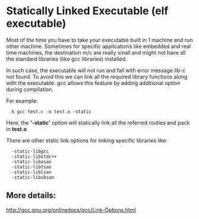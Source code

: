 Statically Linked Executable (elf executable)
=============================================
Most of the time you have to take your executable built in 1 machine and run other machine. 
Sometimes for specific applications like embedded and real time machines, 
the destination m/c are really small and might not have all the standard libraries (like gcc libraries) installed. 

In such case, the executable will not run and fail with error message lib-c not found.
To avoid this we can link all the required library functions along with the executable. 
gcc allows this feature by adding additional option during compilation.

For example:

      $ gcc test.c -o test.o -static

Here, the **'-static'** option will statically link all the referred routies and pack in **test.o**


There are other static link options for linking specific libraries like:

      -static-libgcc
      -static-libstdc++
      -static-libasan
      -static-libtsan
      -static-liblsan
      -static-libubsan

## More details:
http://gcc.gnu.org/onlinedocs/gcc/Link-Options.html
